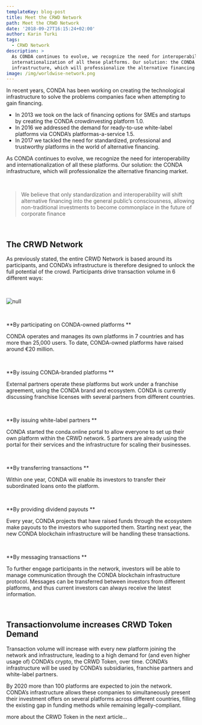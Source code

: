 ```yaml
---
templateKey: blog-post
title: Meet the CRWD Network
path: Meet the CRWD Network
date: '2018-09-27T16:15:24+02:00'
author: Karin Turki
tags:
  - CRWD Network
description: >
  As CONDA continues to evolve, we recognize the need for interoperability and
  internationalization of all these platforms. Our solution: the CONDA
  infrastructure, which will professionalize the alternative financing market.
image: /img/worldwise-network.png
---
```

<style>.blog__details--content img {width: 100%!important;max-width:100%!important;margin-right:0; }</style>

In recent years, CONDA has been working on creating the technological infrastructure to solve the
 problems companies face when attempting to gain financing.

* In 2013 we took on the lack of financing options for SMEs and startups by creating the CONDA
  crowdinvesting platform 1.0.
* In 2016 we addressed the demand for ready-to-use white-label platforms via CONDA’s platformas-a-service
  1.5.
* In 2017 we tackled the need for standardized, professional and trustworthy platforms in the world
  of alternative financing.

As CONDA continues to evolve, we recognize the need for interoperability and internationalization of all
 these platforms. Our solution: the CONDA infrastructure, which will professionalize the alternative
 financing market.

<br>

> We believe that only standardization and interoperability will shift alternative
>  financing into the general public’s consciousness, allowing non-traditional
>  investments to become commonplace in the future of corporate finance

<br>

## The CRWD Network

As previously stated, the entire CRWD Network is based around its participants, and CONDA’s infrastructure is therefore designed to unlock the full potential of the crowd. Participants drive transaction volume in 6 different ways:

<br>

![null](/img/2018-09-27_1621.png)

<br>

**By participating on CONDA-owned platforms
**

CONDA operates and manages its own platforms in 7 countries and has more than 25,000 users. To
 date, CONDA-owned platforms have raised around €20 million.

<br>

**By issuing CONDA-branded platforms
**

External partners operate these platforms but work under a franchise agreement, using the CONDA
 brand and ecosystem. CONDA is currently discussing franchise licenses with several partners from
 different countries.

<br>

**By issuing white-label partners
**

CONDA started the conda.online portal to allow everyone to set up their own platform within the
 CRWD network. 5 partners are already using the portal for their services and the infrastructure for
 scaling their businesses.

<br>

**By transferring transactions
**

Within one year, CONDA will enable its investors to transfer their subordinated loans onto the platform.

<br>

**By providing dividend payouts
**

Every year, CONDA projects that have raised funds through the ecosystem make payouts to the
 investors who supported them. Starting next year, the new CONDA blockchain infrastructure will be
 handling these transactions.

<br>

**By messaging transactions
**

To further engage participants in the network, investors will be able to manage communication
 through the CONDA blockchain infrastructure protocol. Messages can be transferred between
 investors from different platforms, and thus current investors can always receive the latest information.

<br>

## Transactionvolume increases CRWD Token Demand

Transaction volume will increase with every new platform joining the network and infrastructure, leading
 to a high demand for (and even higher usage of) CONDA’s crypto, the CRWD Token, over time. CONDA’s
 infrastructure will be used by CONDA’s subsidiaries, franchise partners and white-label partners.

By 2020 more than 100 platforms are expected to join the network. CONDA’s infrastructure allows these
 companies to simultaneously present their investment offers on several platforms across different
 countries, filling the existing gap in funding methods while remaining legally-compliant.

more about the CRWD Token in the next article...

<br>
